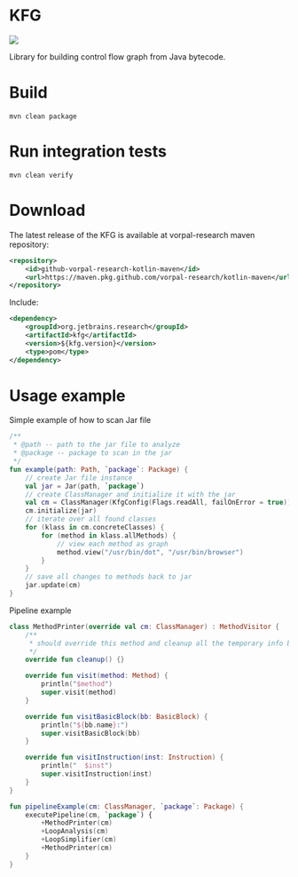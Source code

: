 # KFG
[![](https://jitpack.io/v/vorpal-research/kfg.svg)](https://jitpack.io/#vorpal-research/kfg)

Library for building control flow graph from Java bytecode.

# Build

```
mvn clean package
```

# Run integration tests

```
mvn clean verify
```

# Download

The latest release of the KFG is available at vorpal-research maven repository:
```xml
<repository>
    <id>github-vorpal-research-kotlin-maven</id>
    <url>https://maven.pkg.github.com/vorpal-research/kotlin-maven</url>
</repository>
```

Include:
```xml
<dependency>
	<groupId>org.jetbrains.research</groupId>
	<artifactId>kfg</artifactId>
	<version>${kfg.version}</version>
	<type>pom</type>
</dependency>
``` 

# Usage example

Simple example of how to scan Jar file
```kotlin
/**
 * @path -- path to the jar file to analyze
 * @package -- package to scan in the jar
 */
fun example(path: Path, `package`: Package) {
    // create Jar file instance
    val jar = Jar(path, `package`)
    // create ClassManager and initialize it with the jar
    val cm = ClassManager(KfgConfig(Flags.readAll, failOnError = true))
    cm.initialize(jar)
    // iterate over all found classes
    for (klass in cm.concreteClasses) {
        for (method in klass.allMethods) {
            // view each method as graph
            method.view("/usr/bin/dot", "/usr/bin/browser")
        }
    }
    // save all changes to methods back to jar
    jar.update(cm)
}
```

Pipeline example
```kotlin
class MethodPrinter(override val cm: ClassManager) : MethodVisitor {
    /**
     * should override this method and cleanup all the temporary info between visitor invocations
     */
    override fun cleanup() {}

    override fun visit(method: Method) {
        println("$method")
        super.visit(method)
    }

    override fun visitBasicBlock(bb: BasicBlock) {
        println("${bb.name}:")
        super.visitBasicBlock(bb)
    }

    override fun visitInstruction(inst: Instruction) {
        println("  $inst")
        super.visitInstruction(inst)
    }
}

fun pipelineExample(cm: ClassManager, `package`: Package) {
    executePipeline(cm, `package`) {
        +MethodPrinter(cm)
        +LoopAnalysis(cm)
        +LoopSimplifier(cm)
        +MethodPrinter(cm)
    }
}
```
